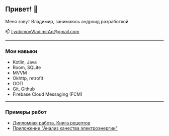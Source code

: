 ## Привет! 👋

Меня зовут Владимир, занимаюсь андроид разработкой

📫 LyubimovVladimirAn@gmail.com

---
### Мои навыки
* Kotlin, Java
* Room, SQLite
* MVVM
* Okhttp, retrofit
* ООП
* Git, Github
* Firebase Cloud Messaging (FCM)

---
### Примеры работ
- [Дипломная работа. Книга рецептов](https://github.com/LyubimoVV/neRecipe "NeRecipe")
- [Приложение "Анализ качества электроэнергии"](https://github.com/LyubimoVV/energyRepo "Анализ качества энергоснабжения")

<!--
**Dzot1k/Dzot1k** is a ✨ _special_ ✨ repository because its `README.md` (this file) appears on your GitHub profile.

Here are some ideas to get you started:

- 🔭 I’m currently working on ...
- 🌱 I’m currently learning ...
- 👯 I’m looking to collaborate on ...
- 🤔 I’m looking for help with ...
- 💬 Ask me about ...
- 📫 How to reach me: ...
- 😄 Pronouns: ...
- ⚡ Fun fact: ...
-->
